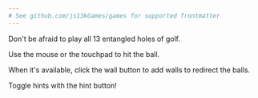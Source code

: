 ```yaml
---
# See github.com/js13kGames/games for supported frontmatter
---
```

Don't be afraid to play all 13 entangled holes of golf.

Use the mouse or the touchpad to hit the ball.

When it's available, click the wall button to add walls to redirect the balls. 

Toggle hints with the hint button!